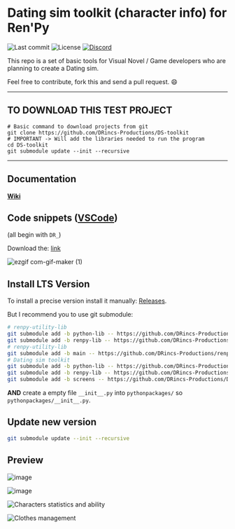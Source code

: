 # Dating sim toolkit (character info) for Ren'Py

![Last commit](https://img.shields.io/github/last-commit/DRincs-Productions/DS-toolkit)
![License](https://img.shields.io/github/license/DRincs-Productions/DS-toolkit)
<span class="discord">
<a href="https://discord.gg/5UFPjP9" title="Discord"><img src="https://img.shields.io/discord/688162156151439536" alt="Discord" /></a>
</span>

This repo is a set of basic tools for Visual Novel / Game developers who are planning to create a Dating sim.

Feel free to contribute, fork this and send a pull request. 😄

----

## TO DOWNLOAD THIS TEST PROJECT

```shell
# Basic command to download projects from git
git clone https://github.com/DRincs-Productions/DS-toolkit
# IMPORTANT -> Will add the libraries needed to run the program
cd DS-toolkit
git submodule update --init --recursive

```

----

## Documentation

**[Wiki](https://github.com/DRincs-Productions/DS-toolkit/wiki)**

## Code snippets ([VSCode](https://code.visualstudio.com/))

(all begin with `DR_`)

Download the: [link]()

![ezgif com-gif-maker (1)](https://user-images.githubusercontent.com/67595890/179365279-0d0b6d45-0048-4a0d-8c6d-9571b9c328f4.gif)

## Install LTS Version

To install a precise version install it manually: [Releases](https://github.com/DRincs-Productions/DS-toolkit/releases).

But I recommend you to use git submodule:

```bash
# renpy-utility-lib
git submodule add -b python-lib -- https://github.com/DRincs-Productions/renpy-utility-lib 'pythonpackages/renpy_utility'
git submodule add -b renpy-lib -- https://github.com/DRincs-Productions/renpy-utility-lib 'game/renpy_utility_tool'
# renpy-utility-lib
git submodule add -b main -- https://github.com/DRincs-Productions/renpy-screens-style 'game/screens_style'
# Dating sim toolkit
git submodule add -b python-lib -- https://github.com/DRincs-Productions/DS-toolkit 'pythonpackages/ds'
git submodule add -b renpy-lib -- https://github.com/DRincs-Productions/DS-toolkit 'game/ds_tool'
git submodule add -b screens -- https://github.com/DRincs-Productions/DS-toolkit 'game/ds_screens'

```

**AND** create a empty file `__init__.py` into `pythonpackages/` so `pythonpackages/__init__.py`.

## Update new version

```bash
git submodule update --init --recursive

```

## Preview

![image](https://user-images.githubusercontent.com/67595890/198900451-6b379a7b-5e0a-4a81-a397-a3f0328a34b6.png)

![image](https://user-images.githubusercontent.com/67595890/198900475-87def00c-8291-4d68-9235-4fdc1333967b.png)

![Characters statistics and ability](https://user-images.githubusercontent.com/67595890/181107510-c6affb34-1310-4100-8975-a16cc3645c76.png)

![Clothes management](https://user-images.githubusercontent.com/67595890/181107522-d255666e-9b96-4aa8-93a9-a09d3320b47e.png)
